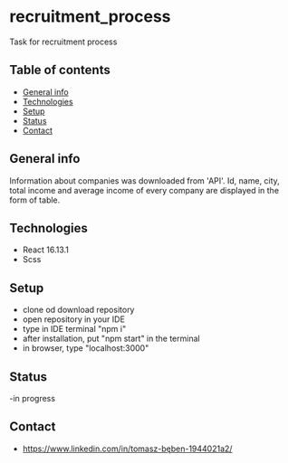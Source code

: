 # recruitment_process

Task for recruitment process

## Table of contents
* [General info](#general-info)
* [Technologies](#technologies)
* [Setup](#setup)
* [Status](#status)
* [Contact](#contact)

## General info
Information about companies was downloaded from 'API'.
Id, name, city, total income and average income of every company are displayed in the form of table.

## Technologies
* React 16.13.1
* Scss

## Setup
- clone od download repository
- open repository in your IDE
- type in IDE terminal "npm i"
- after installation, put "npm start" in the terminal
- in browser, type "localhost:3000"

## Status
-in progress

## Contact
- https://www.linkedin.com/in/tomasz-bęben-1944021a2/
